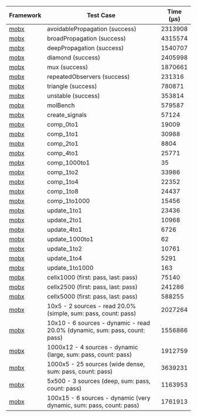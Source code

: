 | Framework | Test Case | Time (μs) |
| --- | --- | --- |
| [mobx](https://github.com/mobxjs/mobx.dart) | avoidablePropagation (success) | 2313908 |
| [mobx](https://github.com/mobxjs/mobx.dart) | broadPropagation (success) | 4315574 |
| [mobx](https://github.com/mobxjs/mobx.dart) | deepPropagation (success) | 1540707 |
| [mobx](https://github.com/mobxjs/mobx.dart) | diamond (success) | 2405998 |
| [mobx](https://github.com/mobxjs/mobx.dart) | mux (success) | 1870661 |
| [mobx](https://github.com/mobxjs/mobx.dart) | repeatedObservers (success) | 231316 |
| [mobx](https://github.com/mobxjs/mobx.dart) | triangle (success) | 780871 |
| [mobx](https://github.com/mobxjs/mobx.dart) | unstable (success) | 353814 |
| [mobx](https://github.com/mobxjs/mobx.dart) | molBench | 579587 |
| [mobx](https://github.com/mobxjs/mobx.dart) | create_signals | 57124 |
| [mobx](https://github.com/mobxjs/mobx.dart) | comp_0to1 | 19009 |
| [mobx](https://github.com/mobxjs/mobx.dart) | comp_1to1 | 30988 |
| [mobx](https://github.com/mobxjs/mobx.dart) | comp_2to1 | 8804 |
| [mobx](https://github.com/mobxjs/mobx.dart) | comp_4to1 | 25771 |
| [mobx](https://github.com/mobxjs/mobx.dart) | comp_1000to1 | 35 |
| [mobx](https://github.com/mobxjs/mobx.dart) | comp_1to2 | 33986 |
| [mobx](https://github.com/mobxjs/mobx.dart) | comp_1to4 | 22352 |
| [mobx](https://github.com/mobxjs/mobx.dart) | comp_1to8 | 24437 |
| [mobx](https://github.com/mobxjs/mobx.dart) | comp_1to1000 | 15456 |
| [mobx](https://github.com/mobxjs/mobx.dart) | update_1to1 | 23436 |
| [mobx](https://github.com/mobxjs/mobx.dart) | update_2to1 | 10968 |
| [mobx](https://github.com/mobxjs/mobx.dart) | update_4to1 | 6726 |
| [mobx](https://github.com/mobxjs/mobx.dart) | update_1000to1 | 62 |
| [mobx](https://github.com/mobxjs/mobx.dart) | update_1to2 | 10761 |
| [mobx](https://github.com/mobxjs/mobx.dart) | update_1to4 | 5291 |
| [mobx](https://github.com/mobxjs/mobx.dart) | update_1to1000 | 163 |
| [mobx](https://github.com/mobxjs/mobx.dart) | cellx1000 (first: pass, last: pass) | 75140 |
| [mobx](https://github.com/mobxjs/mobx.dart) | cellx2500 (first: pass, last: pass) | 241286 |
| [mobx](https://github.com/mobxjs/mobx.dart) | cellx5000 (first: pass, last: pass) | 588255 |
| [mobx](https://github.com/mobxjs/mobx.dart) | 10x5 - 2 sources - read 20.0% (simple, sum: pass, count: pass) | 2027264 |
| [mobx](https://github.com/mobxjs/mobx.dart) | 10x10 - 6 sources - dynamic - read 20.0% (dynamic, sum: pass, count: pass) | 1556866 |
| [mobx](https://github.com/mobxjs/mobx.dart) | 1000x12 - 4 sources - dynamic (large, sum: pass, count: pass) | 1912759 |
| [mobx](https://github.com/mobxjs/mobx.dart) | 1000x5 - 25 sources (wide dense, sum: pass, count: pass) | 3639231 |
| [mobx](https://github.com/mobxjs/mobx.dart) | 5x500 - 3 sources (deep, sum: pass, count: pass) | 1163953 |
| [mobx](https://github.com/mobxjs/mobx.dart) | 100x15 - 6 sources - dynamic (very dynamic, sum: pass, count: pass) | 1761913 |
